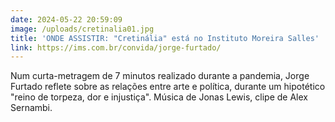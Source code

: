 ```yaml
---
date: 2024-05-22 20:59:09
image: /uploads/cretinalia01.jpg
title: 'ONDE ASSISTIR: "Cretinália" está no Instituto Moreira Salles'
link: https://ims.com.br/convida/jorge-furtado/
---
```

Num curta-metragem de 7 minutos realizado durante a pandemia, Jorge Furtado reflete sobre as relações entre arte e política, durante um hipotético "reino de torpeza, dor e injustiça". Música de Jonas Lewis, clipe de Alex Sernambi.
